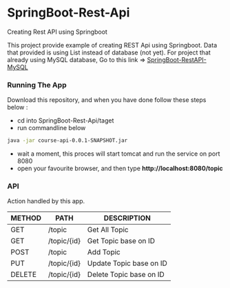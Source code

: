 # SpringBoot-Rest-Api
Creating Rest API using Springboot

This project provide example of creating REST Api using Springboot. Data that provided is using List instead of database (not yet).
For project that already using MySQL database, Go to this link =>
[SpringBoot-RestAPI-MySQL](https://github.com/ANNASBlackHat/SpringBoot-RestAPI-MySQL)

### Running The App
Download this repository, and when you have done follow these steps below :
  - cd into SpringBoot-Rest-Api/taget
  - run commandline below
```sh
java -jar course-api-0.0.1-SNAPSHOT.jar
```
  - wait a moment, this proces will start tomcat and run the service on port 8080
  - open your favourite browser, and then type **http://localhost:8080/topic**
  
  
### API
Action handled by this app.

| METHOD | PATH | DESCRIPTION |
| ------ | ------ | ----------- |
| GET | /topic | Get All Topic |
| GET | /topic/{id} | Get Topic base on ID |
| POST | /topic | Add Topic |
| PUT | /topic/{id} | Update Topic base on ID |
| DELETE | /topic/{id} | Delete Topic base on ID |



